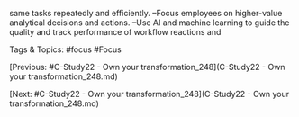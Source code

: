 same tasks repeatedly and efficiently.
 –Focus employees on higher-value analytical decisions 
and actions. 
 –Use AI and machine learning to guide the quality and 
track performance of workflow reactions and 

   Tags & Topics:
   #focus
   #Focus

[Previous: #C-Study22 - Own your transformation_248](C-Study22 - Own your transformation_248.md)

[Next: #C-Study22 - Own your transformation_248](C-Study22 - Own your transformation_248.md)